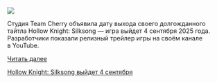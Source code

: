 <!--2025-08-21 14:53:29-->
<div class="yb">
  <div class="rss habr"><img src="https://habrastorage.org/getpro/habr/upload_files/e16/eb5/978/e16eb59780e6d116e25145f3b8d4b331.jpg" /><p>Студия Team Cherry объявила дату выхода своего долгожданного тайтла Hollow Knight: Silksong&nbsp;— игра выйдет 4&nbsp;сентября 2025&nbsp;года. Разработчики показали релизный трейлер игры на&nbsp;своём канале в&nbsp;YouTube. </p> <a href="https://habr.com/ru/articles/939510/#habracut">Читать далее</a> <p class="titl"><a href="https://habr.com/ru/news/939510/?utm_source=habrahabr&utm_medium=rss&utm_campaign=939510">Hollow Knight: Silksong выйдет 4 сентября</a></p></div>
</div>
